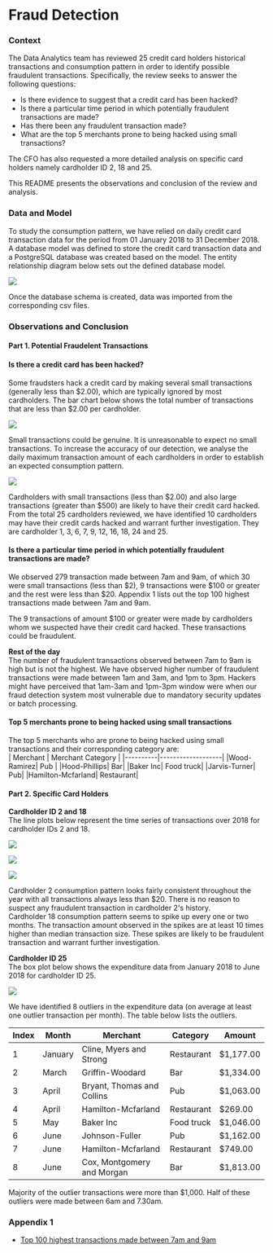 # Fraud Detection

### Context
The Data Analytics team has reviewed 25 credit card holders historical transactions and consumption pattern in order to identify possible fraudulent transactions. Specifically, the review seeks to answer the following questions:
*  Is there evidence to suggest that a credit card has been hacked?
*  Is there a particular time period in which potentially fraudulent transactions are made?
*  Has there been any fraudulent transaction made?
*  What are the top 5 merchants prone to being hacked using small transactions?

The CFO has also requested a more detailed analysis on specific card holders namely cardholder ID 2, 18 and 25. <br>

This README presents the observations and conclusion of the review and analysis. 

### Data and Model
To study the consumption pattern, we have relied on daily credit card transaction data for the period from 01 January 2018 to 31 December 2018. A database model was defined to store the credit card transaction data and a PostgreSQL database was created based on the model. The entity relationship diagram below sets out the defined database model.

![](./ERD_Fraud_Detection.jpg)

Once the database schema is created, data was imported from the corresponding csv files. 

### Observations and Conclusion
#### Part 1. Potential Fraudelent Transactions
#### Is there a credit card has been hacked?
Some fraudsters hack a credit card by making several small transactions (generally less than $2.00), which are typically ignored by most cardholders. The bar chart below shows the total number of transactions that are less than $2.00 per cardholder. <br>

![](./Diagram/plot_twoless.jpeg)

 Small transactions could be genuine. It is unreasonable to expect no small transactions. To increase the accuracy of our detection, we analyse the daily maximum transaction amount of each cardholders in order to establish an expected consumption pattern.

![](./Diagram/plot_maxtxn.jpeg)

Cardholders with small transactions (less than $2.00) and also large transactions (greater than $500) are likely to have their credit card hacked. From the total 25 cardholders reviewed, we have identified 10 cardholders may have their credit cards hacked and warrant further investigation. They are cardholder 1, 3, 6, 7, 9, 12, 16, 18, 24 and 25.

#### Is there a particular time period in which potentially fraudulent transactions are made?
We observed 279 transaction made between 7am and 9am, of which 30 were small transactions (less than $2), 9 transactions were $100 or greater and the rest were less than $20. Appendix 1 lists out the top 100 highest transactions made between 7am and 9am.

The 9 transactions of amount $100 or greater were made by cardholders whom we suspected have their credit card hacked. These transactions could be fraudulent.

**Rest of the day** <br>
The number of fraudulent transactions observed between 7am to 9am is high but is not the highest. We have observed higher number of fraudulent transactions were made between 1am and 3am, and 1pm to 3pm. Hackers might have perceived that 1am-3am and 1pm-3pm window were when our fraud detection system most vulnerable due to mandatory security updates or batch processing.

#### Top 5 merchants prone to being hacked using small transactions
The top 5 merchants who are prone to being hacked using small transactions and their corresponding category are: <br>
| Merchant | Merchant Category |
|----------|-------------------|
|Wood-Ramirez| Pub |
|Hood-Phillips| Bar|
|Baker Inc| Food truck|
|Jarvis-Turner| Pub|
|Hamilton-Mcfarland| Restaurant|

#### Part 2. Specific Card Holders
**Cardholder ID 2 and 18** <br>
The line plots below represent the time series of transactions over 2018 for cardholder IDs 2 and 18.

![](./Diagram/Plot_Cardholder_2.png)

![](./Diagram/Plot_Cardholder_18.png)

![](./Diagram/Plot_Combined.png)

Cardholder 2 consumption pattern looks fairly consistent throughout the year with all transactions always less than $20. There is no reason to suspect any fraudulent transaction in cardholder 2's history. <br> 
Cardholder 18 consumption pattern seems to spike up every one or two months. The transaction amount observed in the spikes are at least 10 times higher than median transaction size. These spikes are likely to be fraudulent transaction and warrant further investigation. 

**Cardholder ID 25**<br>
The box plot below shows the expenditure data from January 2018 to June 2018 for cardholder ID 25.

![](./Diagram/Boxplot_Cardholder_25.png)

We have identified 8 outliers in the expenditure data (on average at least one outlier transaction per month). The table below lists the outliers. <br>

| Index | Month | Merchant | Category | Amount |
|-------|-------|----------|----------|--------|
|1 | January| Cline, Myers and Strong| Restaurant| $1,177.00|
|2 | March | Griffin-Woodard| Bar| $1,334.00|
|3 | April | Bryant, Thomas and Collins| Pub| $1,063.00|
|4 | April | Hamilton-Mcfarland| Restaurant| $269.00|
|5 | May  | Baker Inc| Food truck | $1,046.00|
|6 | June | Johnson-Fuller| Pub | $1,162.00|
|7 | June | Hamilton-Mcfarland| Restaurant| $749.00|
|8 | June | Cox, Montgomery and Morgan | Bar | $1,813.00|

Majority of the outlier transactions were more than $1,000. Half of these outliers were made between 6am and 7.30am.

### Appendix 1
* [Top 100 highest transactions made between 7am and 9am](./Extra/Output_top100_txn_7to9am.csv)